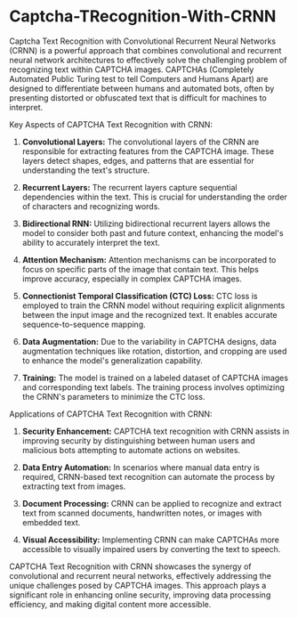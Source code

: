 # Captcha-TRecognition-With-CRNN
Captcha Text Recognition with Convolutional Recurrent Neural Networks (CRNN) is a powerful approach that combines convolutional and recurrent neural network architectures to effectively solve the challenging problem of recognizing text within CAPTCHA images. CAPTCHAs (Completely Automated Public Turing test to tell Computers and Humans Apart) are designed to differentiate between humans and automated bots, often by presenting distorted or obfuscated text that is difficult for machines to interpret.

Key Aspects of CAPTCHA Text Recognition with CRNN:

1. **Convolutional Layers:** The convolutional layers of the CRNN are responsible for extracting features from the CAPTCHA image. These layers detect shapes, edges, and patterns that are essential for understanding the text's structure.

2. **Recurrent Layers:** The recurrent layers capture sequential dependencies within the text. This is crucial for understanding the order of characters and recognizing words.

3. **Bidirectional RNN:** Utilizing bidirectional recurrent layers allows the model to consider both past and future context, enhancing the model's ability to accurately interpret the text.

4. **Attention Mechanism:** Attention mechanisms can be incorporated to focus on specific parts of the image that contain text. This helps improve accuracy, especially in complex CAPTCHA images.

5. **Connectionist Temporal Classification (CTC) Loss:** CTC loss is employed to train the CRNN model without requiring explicit alignments between the input image and the recognized text. It enables accurate sequence-to-sequence mapping.

6. **Data Augmentation:** Due to the variability in CAPTCHA designs, data augmentation techniques like rotation, distortion, and cropping are used to enhance the model's generalization capability.

7. **Training:** The model is trained on a labeled dataset of CAPTCHA images and corresponding text labels. The training process involves optimizing the CRNN's parameters to minimize the CTC loss.

Applications of CAPTCHA Text Recognition with CRNN:

1. **Security Enhancement:** CAPTCHA text recognition with CRNN assists in improving security by distinguishing between human users and malicious bots attempting to automate actions on websites.

2. **Data Entry Automation:** In scenarios where manual data entry is required, CRNN-based text recognition can automate the process by extracting text from images.

3. **Document Processing:** CRNN can be applied to recognize and extract text from scanned documents, handwritten notes, or images with embedded text.

4. **Visual Accessibility:** Implementing CRNN can make CAPTCHAs more accessible to visually impaired users by converting the text to speech.

CAPTCHA Text Recognition with CRNN showcases the synergy of convolutional and recurrent neural networks, effectively addressing the unique challenges posed by CAPTCHA images. This approach plays a significant role in enhancing online security, improving data processing efficiency, and making digital content more accessible.
